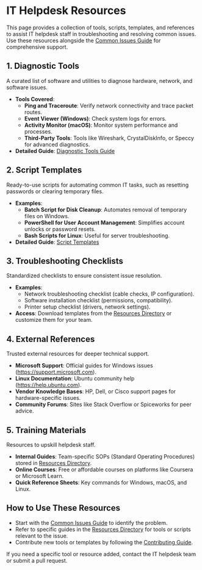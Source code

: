 # IT Helpdesk Resources

This page provides a collection of tools, scripts, templates, and references to assist IT helpdesk staff in troubleshooting and resolving common issues. Use these resources alongside the [Common Issues Guide](./common_issues.md) for comprehensive support.

## 1. Diagnostic Tools
A curated list of software and utilities to diagnose hardware, network, and software issues.
- **Tools Covered**:
  - **Ping and Traceroute**: Verify network connectivity and trace packet routes.
  - **Event Viewer (Windows)**: Check system logs for errors.
  - **Activity Monitor (macOS)**: Monitor system performance and processes.
  - **Third-Party Tools**: Tools like Wireshark, CrystalDiskInfo, or Speccy for advanced diagnostics.
- **Detailed Guide**: [Diagnostic Tools Guide](./resources/diagnostic_tools.md)

## 2. Script Templates
Ready-to-use scripts for automating common IT tasks, such as resetting passwords or clearing temporary files.
- **Examples**:
  - **Batch Script for Disk Cleanup**: Automates removal of temporary files on Windows.
  - **PowerShell for User Account Management**: Simplifies account unlocks or password resets.
  - **Bash Scripts for Linux**: Useful for server troubleshooting.
- **Detailed Guide**: [Script Templates](./resources/script_templates.md)

## 3. Troubleshooting Checklists
Standardized checklists to ensure consistent issue resolution.
- **Examples**:
  - Network troubleshooting checklist (cable checks, IP configuration).
  - Software installation checklist (permissions, compatibility).
  - Printer setup checklist (drivers, network settings).
- **Access**: Download templates from the [Resources Directory](./resources/) or customize them for your team.

## 4. External References
Trusted external resources for deeper technical support.
- **Microsoft Support**: Official guides for Windows issues (https://support.microsoft.com).
- **Linux Documentation**: Ubuntu community help (https://help.ubuntu.com).
- **Vendor Knowledge Bases**: HP, Dell, or Cisco support pages for hardware-specific issues.
- **Community Forums**: Sites like Stack Overflow or Spiceworks for peer advice.

## 5. Training Materials
Resources to upskill helpdesk staff.
- **Internal Guides**: Team-specific SOPs (Standard Operating Procedures) stored in [Resources Directory](./resources/).
- **Online Courses**: Free or affordable courses on platforms like Coursera or Microsoft Learn.
- **Quick Reference Sheets**: Key commands for Windows, macOS, and Linux.

## How to Use These Resources
- Start with the [Common Issues Guide](./common_issues.md) to identify the problem.
- Refer to specific guides in the [Resources Directory](./resources/) for tools or scripts relevant to the issue.
- Contribute new tools or templates by following the [Contributing Guide](./CONTRIBUTING.md).

If you need a specific tool or resource added, contact the IT helpdesk team or submit a pull request.
